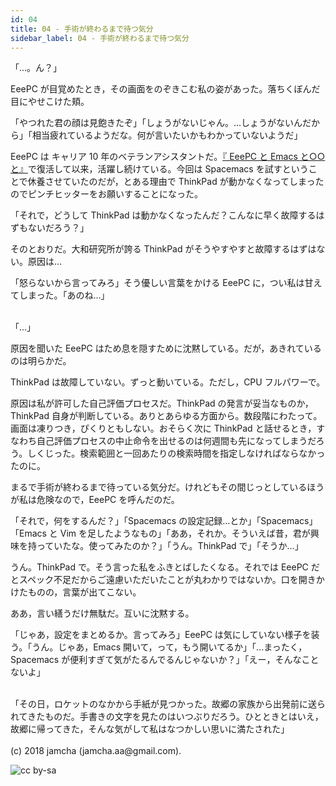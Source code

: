 ```yaml
---
id: 04
title: 04 - 手術が終わるまで待つ気分
sidebar_label: 04 - 手術が終わるまで待つ気分
---
```


「…。ん？」

EeePC が目覚めたとき，その画面をのぞきこむ私の姿があった。落ちくぼんだ目にやせこけた頬。

「やつれた君の顔は見飽きたぞ」「しょうがないじゃん。…しょうがないんだから」「相当疲れているようだな。何が言いたいかもわかっていないようだ」

EeePC は キャリア 10 年のベテランアシスタントだ。[『 EeePC と Emacs と○○と』](https://jamcha-aa.github.io/EeePC/)で復活して以来，活躍し続けている。今回は Spacemacs を試すということで休養させていたのだが，とある理由で ThinkPad が動かなくなってしまったのでピンチヒッターをお願いすることになった。

「それで，どうして ThinkPad は動かなくなったんだ？こんなに早く故障するはずもないだろう？」

そのとおりだ。大和研究所が誇る ThinkPad がそうやすやすと故障するはずはない。原因は…

「怒らないから言ってみろ」そう優しい言葉をかける EeePC に，つい私は甘えてしまった。「あのね…」

<br>
「…」

原因を聞いた EeePC はため息を隠すために沈黙している。だが，あきれているのは明らかだ。

ThinkPad は故障していない。ずっと動いている。ただし，CPU フルパワーで。

原因は私が許可した自己評価プロセスだ。ThinkPad の発言が妥当なものか，ThinkPad 自身が判断している。ありとあらゆる方面から。数段階にわたって。画面は凍りつき，ぴくりともしない。おそらく次に ThinkPad と話せるとき，すなわち自己評価プロセスの中止命令を出せるのは何週間も先になってしまうだろう。しくじった。検索範囲と一回あたりの検索時間を指定しなければならなかったのに。

まるで手術が終わるまで待っている気分だ。けれどもその間じっとしているほうが私は危険なので，EeePC を呼んだのだ。

「それで，何をするんだ？」「Spacemacs の設定記録…とか」「Spacemacs」「Emacs と Vim を足したようなもの」「ああ，それか。そういえば昔，君が興味を持っていたな。使ってみたのか？」「うん。ThinkPad で」「そうか…」

うん。ThinkPad で。そう言った私をふきとばしたくなる。それでは EeePC だとスペック不足だからご遠慮いただいたことが丸わかりではないか。口を開きかけたものの，言葉が出てこない。

ああ，言い繕うだけ無駄だ。互いに沈黙する。

「じゃあ，設定をまとめるか。言ってみろ」EeePC は気にしていない様子を装う。「うん。じゃあ，Emacs 開いて，って，もう開いてるか」「…まったく，Spacemacs が便利すぎて気がたるんでるんじゃないか？」「えー，そんなことないよ」

<br>
「その日，ロケットのなかから手紙が見つかった。故郷の家族から出発前に送られてきたものだ。手書きの文字を見たのはいつぶりだろう。ひとときとはいえ，故郷に帰ってきた，そんな気がして私はなつかしい思いに満たされた」

<br>
<br>
(c) 2018 jamcha (jamcha.aa@gmail.com).

![cc by-sa](https://i.creativecommons.org/l/by-sa/4.0/88x31.png)

